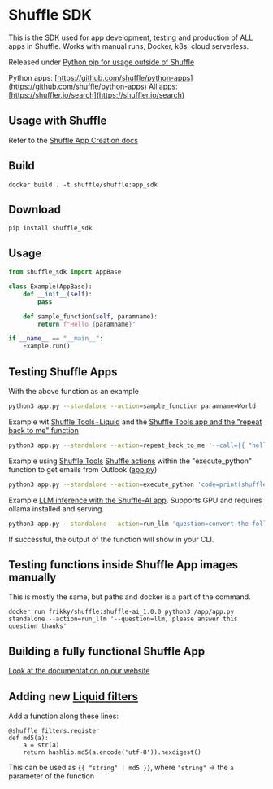 # Shuffle SDK
This is the SDK used for app development, testing and production of ALL apps in Shuffle. Works with manual runs, Docker, k8s, cloud serverless. 

Released under [Python pip for usage outside of Shuffle](https://pypi.org/project/shuffle-sdk/) 

Python apps: [https://github.com/shuffle/python-apps](https://github.com/shuffle/python-apps)
All apps: [https://shuffler.io/search](https://shuffler.io/search)

## Usage with Shuffle
Refer to the [Shuffle App Creation docs](https://shuffler.io/docs/app_creation)

## Build
`docker build . -t shuffle/shuffle:app_sdk`

## Download
```
pip install shuffle_sdk
```

## Usage
```python
from shuffle_sdk import AppBase

class Example(AppBase):
    def __init__(self):
        pass

    def sample_function(self, paramname):
        return f"Hello {paramname}"

if __name__ == "__main__":
    Example.run()
```

## Testing Shuffle Apps
With the above function as an example
```bash
python3 app.py --standalone --action=sample_function paramname=World
```

Example wit [Shuffle Tools+Liquid](https://github.com/Shuffle/python-apps/tree/master/shuffle-tools/1.2.0/src) and the [Shuffle Tools app and the "repeat back to me" function](https://github.com/Shuffle/python-apps/blob/678187d1198f5e8fd2072e475dbbbf858728dde8/shuffle-tools/1.2.0/src/app.py#L235)
```bash
python3 app.py --standalone --action=repeat_back_to_me '--call={{ "hello" | replace: "o", "lol" }}'
```

Example using [Shuffle Tools](https://github.com/Shuffle/python-apps/tree/master/shuffle-tools/1.2.0/src) [Shuffle actions](https://github.com/shuffle/shufflepy) within the "execute_python" function to get emails from Outlook ([app.py](https://github.com/Shuffle/python-apps/blob/678187d1198f5e8fd2072e475dbbbf858728dde8/shuffle-tools/1.2.0/src/app.py#L570))
```bash
python3 app.py --standalone --action=execute_python 'code=print(shuffle.run_app(app_id="accdaaf2eeba6a6ed43b2efc0112032d", action="get_emails"))'
```

Example [LLM inference with the Shuffle-AI app](https://github.com/Shuffle/python-apps/tree/master/shuffle-ai/1.0.0/src). Supports GPU and requires ollama installed and serving. 
```bash
python3 app.py --standalone --action=run_llm 'question=convert the following data into a python list of valid ips: 12.3.4.4'
```

If successful, the output of the function will show in your CLI.

## Testing functions inside Shuffle App images manually
This is mostly the same, but paths and docker is a part of the command.
```
docker run frikky/shuffle:shuffle-ai_1.0.0 python3 /app/app.py standalone --action=run_llm '--question=llm, please answer this question thanks'
```

## Building a fully functional Shuffle App
[Look at the documentation on our website](https://shuffler.io/docs/app_creation)

## Adding new [Liquid filters](https://shuffler.io/docs/liquid)
Add a function along these lines:
```
@shuffle_filters.register
def md5(a):
    a = str(a)
    return hashlib.md5(a.encode('utf-8')).hexdigest()
```

This can be used as `{{ "string" | md5 }}`, where `"string"` -> the `a` parameter of the function
